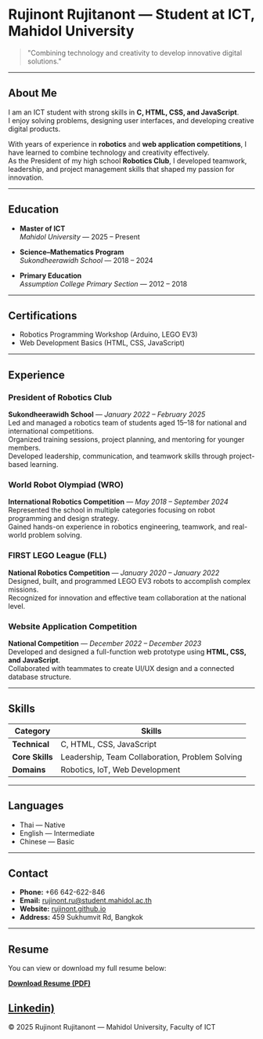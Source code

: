 # Rujinont Rujitanont — Student at ICT, Mahidol University

> "Combining technology and creativity to develop innovative digital solutions."

---

## About Me
I am an ICT student with strong skills in **C, HTML, CSS, and JavaScript**.  
I enjoy solving problems, designing user interfaces, and developing creative digital products.  

With years of experience in **robotics** and **web application competitions**, I have learned to combine technology and creativity effectively.  
As the President of my high school **Robotics Club**, I developed teamwork, leadership, and project management skills that shaped my passion for innovation.

---

## Education
- **Master of ICT**  
  *Mahidol University* — 2025 – Present  

- **Science–Mathematics Program**  
  *Sukondheerawidh School* — 2018 – 2024  

- **Primary Education**  
  *Assumption College Primary Section* — 2012 – 2018  

---

## Certifications
- Robotics Programming Workshop (Arduino, LEGO EV3)  
- Web Development Basics (HTML, CSS, JavaScript)

---

## Experience

### President of Robotics Club  
**Sukondheerawidh School** — *January 2022 – February 2025*  
Led and managed a robotics team of students aged 15–18 for national and international competitions.  
Organized training sessions, project planning, and mentoring for younger members.  
Developed leadership, communication, and teamwork skills through project-based learning.

### World Robot Olympiad (WRO)  
**International Robotics Competition** — *May 2018 – September 2024*  
Represented the school in multiple categories focusing on robot programming and design strategy.  
Gained hands-on experience in robotics engineering, teamwork, and real-world problem solving.

### FIRST LEGO League (FLL)  
**National Robotics Competition** — *January 2020 – January 2022*  
Designed, built, and programmed LEGO EV3 robots to accomplish complex missions.  
Recognized for innovation and effective team collaboration at the national level.

### Website Application Competition  
**National Competition** — *December 2022 – December 2023*  
Developed and designed a full-function web prototype using **HTML, CSS, and JavaScript**.  
Collaborated with teammates to create UI/UX design and a connected database structure.

---

## Skills

| Category | Skills |
|-----------|--------|
| **Technical** | C, HTML, CSS, JavaScript |
| **Core Skills** | Leadership, Team Collaboration, Problem Solving |
| **Domains** | Robotics, IoT, Web Development |

---

## Languages
- Thai — Native  
- English — Intermediate  
- Chinese — Basic  

---

## Contact
- **Phone:** +66 642-622-846  
- **Email:** [rujinont.ru@student.mahidol.ac.th](mailto:rujinont.ru@student.mahidol.ac.th)  
- **Website:** [rujinont.github.io](https://rujinont.github.io)  
- **Address:** 459 Sukhumvit Rd, Bangkok  

---

## Resume
You can view or download my full resume below:

**[Download Resume (PDF)](./resume.pdf)**

**[Linkedin)](https://l.instagram.com/?u=https%3A%2F%2Fwww.linkedin.com%2Fin%2Frujinont-rujitanont-7a6ba4390%3Futm_source%3Dshare%26utm_campaign%3Dshare_via%26utm_content%3Dprofile%26utm_medium%3Dios_app&e=AT3i8jv68zHhueXVVpwcRnTQ3CXZN3do6HpBR_tKnCSIqNgaVmSahGDhDj4qFZbZcXyVQQM1m9pYFa-9jIPASLZnVHIfkEoI6cg8YsXZhVLQL8jT2TNK8OVd_-ME-UDbiIOABzJKzDTq)**
---

© 2025 Rujinont Rujitanont — Mahidol University, Faculty of ICT
